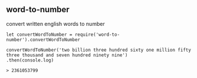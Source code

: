 word-to-number
---

convert written english words to number


    let convertWordToNumber = require('word-to-number').convertWordToNumber

    convertWordToNumber('two billion three hundred sixty one million fifty three thousand and seven hundred ninety nine')
    .then(console.log)

    > 2361053799
